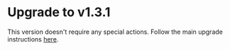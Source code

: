 # Upgrade to v1.3.1

This version doesn't require any special actions. Follow the main upgrade instructions [here](./index.md).